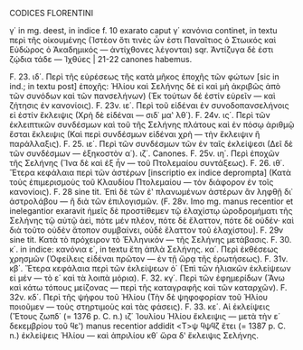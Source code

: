 CODICES FLORENTINI

γ΄ in mg. deest, in indice f. 10 exarato caput γ΄ κανόνια continet, in textu περὶ τῆς οἰκουμένης (Ἰστὲον ὅτι τινὲς ὧν ἐστι Παναῖτιος ὁ Στωικός καὶ Εὐδώρος ὁ Ἀκαδημικός — ἀντίχθονες λέγονται) sqr. Ἀντίζυγα δὲ ἐστι ζῴδια τάδε — Ἰχθύες | 21-22 canones habemus.

F. 23. ιδ΄. Περὶ τῆς εὑρέσεως τῆς κατὰ μῆκος ἐποχῆς τῶν φώτων [sic in ind.; in textu post] ἐποχῆς: Ἡλίου καὶ Σελήνης δὲ εἰ καὶ μὴ ἀκριβῶς ἀπὸ τῶν συνόδων καὶ τῶν πανσελήνων) (Ἐκ τούτων δέ ἐστίν εὑρεῖν — καὶ ζήτησις ἐν κανονίοις).
F. 23v. ιε΄. Περὶ τοῦ εἰδέναι ἐν συνοδοπανσελήνοις εἰ ἐστίν ἔκλειψις (Χρὴ δὲ εἰδέναι — σιδ᾿ μαʽ λθ΄).
F. 24v. ις΄. Περὶ τῶν ἐκλειπτικῶν συνδέσμων καὶ τοῦ τῆς Σελήνης πλάτους καὶ ἐν πόσῳ ἀριθμῷ ἔσται ἔκλειψις (Καὶ περὶ συνδέσμων εἰδέναι χρὴ — τὴν ἔκλειψιν ἢ παράλλαξις).
F. 25. ιε΄. Περὶ τῶν συνδέσμων τῶν ἐν ταῖς ἐκλείψεσι (Δεῖ δὲ τῶν συνδέσμων — ἐξηκοστὸν α΄).
    ιζ΄. Canones.
F. 25v. ιη΄. Περὶ ἐποχῶν τῆς Σελήνης (Ἵνα δὲ καὶ ἐξ ἧν — τοῦ Πτολεμαίου συντάξεως).
F. 26. ιθ΄. Ἕτερα κεφάλαια περὶ τῶν ἀστέρων [inscriptio ex indice deprompta] (Κατὰ τοὺς ἐπιμερισμοὺς τοῦ Κλαυδίου Πτολεμαίου — τὸν διάφορον ἐν τοῖς κανονίοις).
F. 28 sine tit. Ἐπὶ δὲ τῶν ἐʽ πλανωμένων ἀστέρων ἂν ληφθῇ δι᾿ ἀστρολάβου — ἢ διὰ τῶν ἐπιλογισμῶν.
(F. 28v. Imo mg. manus recentior et inelegantior exaravit ἡμεῖς δὲ προστίθεμεν τῷ ἐλαχίστῳ ὠροδρομήματι τῆς Σελήνης τῷ αὐτῷ ἀεὶ, πότε μέν πλέον, πότε δὲ ἔλαττον, πότε δὲ οὐδέν· καὶ διὰ τοῦτο οὐδὲν ἄτοπον συμβαίνει, οὐδὲ ἔλαττον τοῦ ἐλαχίστου].
F. 29v sine tit. Κατὰ τὸ πρόχειρον τὸ Ἑλληνικόν — τῆς Σελήνης μετάβασις.
F. 30. κ΄. in indice: κανόνια ε΄, in textu ἔτη ἁπλὰ Σελήνης.
    κα΄. Περὶ ἐκθέσεως χρησμῶν (Ὀφείλεις εἰδέναι πρῶτον — ἐν τῇ ὥρᾳ τῆς ἐρωτήσεως).
F. 31v. κβ΄. Ἕτερα κεφάλαια περὶ τῶν ἐκλείψεων ὀ΄ (Ἐπὶ τῶν ἡλιακῶν ἐκλείψεων εἰ μέν — τὸ ε΄ καὶ τὰ λοιπὰ μόρια).
F. 32. κγ΄. Περὶ τῶν ἐφημερίδων (Ἄνω καὶ κάτω τόπους μείζονας — περὶ τῆς καταγραφῆς καὶ τῶν καταρχῶν).
F. 32v. κδ΄. Περὶ τῆς ψήφου τοῦ Ἡλίου (Τὴν δὲ ψηφοφορίαν τοῦ Ἡλίου ποιοῦμεν — τοὺς στηρτιμοὺς καὶ τὰς φάσεις).
F. 33. κε΄. Αἱ ἐκλείψεις (Ἔτους ζωπδ΄ (= 1376 p. C. n.) ιζ΄ Ἰουλίου Ἡλίου ἔκλειψις — μετὰ τὴν ε΄ δεκεμβρίου τοῦ ϥεʽ) manus recentior addidit <Τ>ψ ϥψϥζ ἔτει (= 1387 p. C. n.) ἐκλείψεις Ἡλίου — καὶ ἀπριλίου κθ΄ ὥρα δʽ ἔκλειψις Σελήνης.
